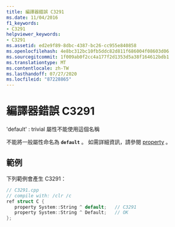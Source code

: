 ```yaml
---
title: 編譯器錯誤 C3291
ms.date: 11/04/2016
f1_keywords:
- C3291
helpviewer_keywords:
- C3291
ms.assetid: ed2e9f89-8dbc-4387-bc26-cc955e840858
ms.openlocfilehash: 4e8bc312bc10fb5ddc82d811f686004f08603d06
ms.sourcegitcommit: 1f009ab0f2cc4a177f2d1353d5a38f164612bdb1
ms.translationtype: MT
ms.contentlocale: zh-TW
ms.lasthandoff: 07/27/2020
ms.locfileid: "87228865"
---
```

# <a name="compiler-error-c3291"></a>編譯器錯誤 C3291

'default' : trivial 屬性不能使用這個名稱

不能將一般屬性命名為 **`default`** 。 如需詳細資訊，請參閱 [property](../../extensions/property-cpp-component-extensions.md) 。

## <a name="example"></a>範例

下列範例會產生 C3291：

```cpp
// C3291.cpp
// compile with: /clr /c
ref struct C {
   property System::String ^ default;   // C3291
   property System::String ^ Default;   // OK
};
```
